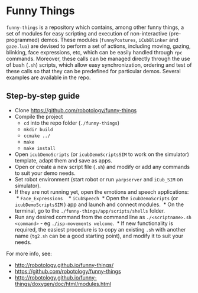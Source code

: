 Funny Things
============

`funny-things` is a repository which contains, among other funny things, a set of modules for easy scripting and execution of non-interactive (pre-programmed) demos. These modules (`funnyPostures`, `iCubBlinker` and `gaze.lua`) are devised to perform a set of actions, including moving, gazing,  blinking, face expressions, etc, which can be easily handled through `rpc` commands. Moreover, these calls can be managed directly through the use of bash (`.sh`) scripts, which allow easy synchronization, ordering and test of these calls so that they can be predefined for particular demos. Several examples are available in the repo.

Step-by-step guide 
------------
  * Clone https://github.com/robotology/funny-things
  * Compile the project
    * `cd` into the repo folder (`./funny-things`)
    * `mkdir build`
    * `ccmake ../`
    * `make`
    * `make install`
  * Open `icubDemoScripts` (or `icubDemoScriptsSIM` to work on the simulator) template, adapt them and save as apps.
  * Open or create a new script file (`.sh`) and modify or add any commands to suit your demo needs.
  * Set robot environment (start robot or run `yarpserver` and `iCub_SIM` on simulator). 
  * If they are not running yet, open the emotions and speech applications:
    * `Face_Expressions`
    * `iCubSpeech`
  * Open the `icubDemoScripts` (or `icubDemoScriptsSIM` ) app and launch and connect modules.
  * On the terminal, go to the `./funny-things/app/scripts/shells` folder.
  * Run any desired command from the command line as `./<scriptname>.sh <command>` - eg `./isp-movements welcome`.
  * If new functionality is required, the easiest procedure is to copy an existing `.sh` with another name (`tg2.sh` can be a good starting point), and modify it to suit your needs.
 

For more info, see:

  * http://robotology.github.io/funny-things/
  * https://github.com/robotology/funny-things
  * http://robotology.github.io/funny-things/doxygen/doc/html/modules.html

